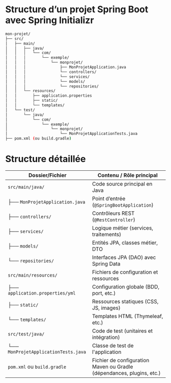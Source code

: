 # Structure d’un projet Spring Boot avec Spring Initializr

```bash
mon-projet/
├── src/
│   ├── main/
│   │   ├── java/
│   │   │   └── com/
│   │   │       └── exemple/
│   │   │           └── monprojet/
│   │   │               ├── MonProjetApplication.java
│   │   │               └── controllers/
│   │   │               └── services/
│   │   │               └── models/
│   │   │               └── repositories/
│   │   └── resources/
│   │       ├── application.properties
│   │       ├── static/
│   │       └── templates/
│   └── test/
│       └── java/
│           └── com/
│               └── exemple/
│                   └── monprojet/
│                       └── MonProjetApplicationTests.java
├── pom.xml (ou build.gradle)
```

# Structure détaillée

| Dossier/Fichier                      | Contenu / Rôle principal                                              |
| ------------------------------------ | --------------------------------------------------------------------- |
| `src/main/java/`                     | Code source principal en Java                                         |
| ├── `MonProjetApplication.java`      | Point d’entrée (`@SpringBootApplication`)                             |
| ├── `controllers/`                   | Contrôleurs REST (`@RestController`)                                  |
| ├── `services/`                      | Logique métier (services, traitements)                                |
| ├── `models/`                        | Entités JPA, classes métier, DTO                                      |
| └── `repositories/`                  | Interfaces JPA (DAO) avec Spring Data                                 |
| `src/main/resources/`                | Fichiers de configuration et ressources                               |
| ├── `application.properties/yml`     | Configuration globale (BDD, port, etc.)                               |
| ├── `static/`                        | Ressources statiques (CSS, JS, images)                                |
| └── `templates/`                     | Templates HTML (Thymeleaf, etc.)                                      |
| `src/test/java/`                     | Code de test (unitaires et intégration)                               |
| └── `MonProjetApplicationTests.java` | Classe de test de l'application                                       |
| `pom.xml` ou `build.gradle`          | Fichier de configuration Maven ou Gradle (dépendances, plugins, etc.) |
